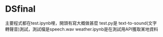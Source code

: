 # DSfinal

主要程式都在test.ipynb哩，開頭有寫大概做甚麼
test.py是 text-to-sound(文字轉聲音)測試，測試檔是speech.wav
weather.ipynb是在測試用API獲取某地資料
